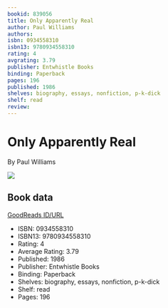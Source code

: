 ```yaml
---
bookid: 839056
title: Only Apparently Real
author: Paul Williams
authors: 
isbn: 0934558310
isbn13: 9780934558310
rating: 4
avgrating: 3.79
publisher: Entwhistle Books
binding: Paperback
pages: 196
published: 1986
shelves: biography, essays, nonfiction, p-k-dick
shelf: read
review: 
---
```


# Only Apparently Real

By Paul Williams

![](https://i.gr-assets.com/images/S/compressed.photo.goodreads.com/books/1348823277l/839056.jpg)

## Book data

[GoodReads ID/URL](https://www.goodreads.com/book/show/839056)

- ISBN: 0934558310
- ISBN13: 9780934558310
- Rating: 4
- Average Rating: 3.79
- Published: 1986
- Publisher: Entwhistle Books
- Binding: Paperback
- Shelves: biography, essays, nonfiction, p-k-dick
- Shelf: read
- Pages: 196

